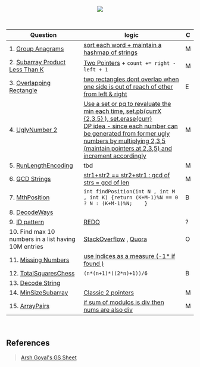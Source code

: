 <p align="center">
<img src="https://about.gitlab.com/images/case_study_logos/GSsignature_Blue.png" >
</p>

<br/>


| Question      | logic       | C |
| -----------   | ----------- | - |
| 1. [Group Anagrams ](https://leetcode.com/problems/group-anagrams/)        | [sort each word + maintain a hashmap of strings](1.GroupAnagram.md)     | M |
| 2. [Subarray Product Less Than K](https://leetcode.com/problems/subarray-product-less-than-k/)    | [Two Pointers](2.SubArrayProductLessthanK.md) + ```count += right - left + 1```        | M |
| 3. [Overlapping Rectangle](https://leetcode.com/problems/rectangle-overlap/) | [two rectangles dont overlap when one side is out of reach of other from left & right](4.OverLappingRectangle.md) | E |
| 4. [UglyNumber 2 ](https://leetcode.com/problems/ugly-number-ii/) | [Use a set or pq to revaluate the min each time, set.pb(currX {2,3,5} ), set.erase(curr) <br/> DP idea - since each number can be generated from former ugly numbers by multiplying 2,3,5 (maintain pointers at 2,3,5) and increment accordingly ](3.UglyNumbers.md) | M |
| 5. [RunLengthEncoding](https://leetcode.com/problems/string-compression/) | tbd  | M |
| 6. [GCD Strings](https://leetcode.com/problems/greatest-common-divisor-of-strings/) | [ str1+str2 == str2+str1 : gcd of strs = gcd of len ](5.gcdStrings.md) | M |
| 7. [MthPosition](https://practice.geeksforgeeks.org/problems/find-the-position-of-m-th-item1723/1/) | ``` int findPosition(int N , int M , int K) {return (K+M-1)%N == 0 ? N : (K+M-1)%N;    } ``` | B |
| 8. [DecodeWays](https://leetcode.com/problems/decode-ways/) || |
| 9. [ID pattern](https://practice.geeksforgeeks.org/problems/number-following-a-pattern3126/1) | [REDO](13.IDPattern.md) | ? |
| 10. Find max 10 numbers in a list having 10M entries| [StackOverflow](https://stackoverflow.com/questions/32234711/which-sorting-algorithm-works-best-on-very-large-data-set) , [Quora](https://www.quora.com/Which-sorting-algorithm-is-efficient-for-large-data-and-why) | O |
| 11. [Missing Numbers](https://practice.geeksforgeeks.org/problems/find-missing-and-repeating2512/1/) | [use indices as a measure (-1* if found ) ](11.MissingNumbers.md) | |
| 12. [TotalSquaresChess](https://practice.geeksforgeeks.org/problems/squares-in-nn-chessboard1801/1) | ```(n*(n+1)*((2*n)+1))/6``` | B |
| 13. [Decode String](https://practice.geeksforgeeks.org/problems/decode-the-string2444/1) | | |
| 14. [MinSizeSubarray](https://leetcode.com/problems/minimum-size-subarray-sum/) | [Classic 2 pointers](14.MinSizeSubarray.md) | M |
| 15. [ArrayPairs](https://leetcode.com/problems/check-if-array-pairs-are-divisible-by-k/) | [if sum of modulos is div then nums are also div ](14.ArrayPairs.md) | M |

<br>

## References 
> [Arsh Goyal's GS Sheet](https://docs.google.com/document/d/e/2PACX-1vRgrSl5zCl8P92F0qNuJyDF9v8aqfNd1UB9fQWTb-_aohzhPbZ0GOVbXvfnGHgzbWWdkf9gr7ZgM0lj/pub) 

